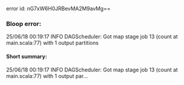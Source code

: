 error id: nG7xW6H0JRBevMA2M9avMg==
### Bloop error:

25/06/18 00:19:17 INFO DAGScheduler: Got map stage job 13 (count at main.scala:77) with 1 output partitions
#### Short summary: 

25/06/18 00:19:17 INFO DAGScheduler: Got map stage job 13 (count at main.scala:77) with 1 output par...